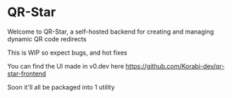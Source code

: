 # QR-Star
Welcome to QR-Star, a self-hosted backend for creating and managing dynamic QR code redirects

This is WIP so expect bugs, and hot fixes

You can find the UI made in v0.dev here https://github.com/Korabi-dev/qr-star-frontend


Soon it'll all be packaged into 1 utility
